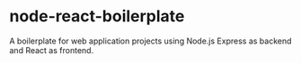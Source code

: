# node-react-boilerplate
A boilerplate for web application projects using Node.js Express as backend and React as frontend.


